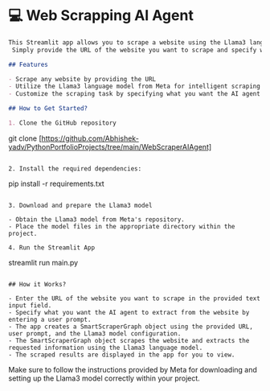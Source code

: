 # 💻 Web Scrapping AI Agent
```markdown
This Streamlit app allows you to scrape a website using the Llama3 language model from Meta and the scrapegraphai library.
 Simply provide the URL of the website you want to scrape and specify what you want the AI agent to extract from the website.

## Features

- Scrape any website by providing the URL
- Utilize the Llama3 language model from Meta for intelligent scraping
- Customize the scraping task by specifying what you want the AI agent to extract

## How to Get Started?

1. Clone the GitHub repository

```
git clone [https://github.com/Abhishek-yadv/PythonPortfolioProjects/tree/main/WebScraperAIAgent]
```

2. Install the required dependencies:

```
pip install -r requirements.txt
```

3. Download and prepare the Llama3 model

- Obtain the Llama3 model from Meta's repository.
- Place the model files in the appropriate directory within the project.

4. Run the Streamlit App

```
streamlit run main.py
```

## How it Works?

- Enter the URL of the website you want to scrape in the provided text input field.
- Specify what you want the AI agent to extract from the website by entering a user prompt.
- The app creates a SmartScraperGraph object using the provided URL, user prompt, and the Llama3 model configuration.
- The SmartScraperGraph object scrapes the website and extracts the requested information using the Llama3 language model.
- The scraped results are displayed in the app for you to view.

```

Make sure to follow the instructions provided by Meta for downloading and setting up the Llama3 model correctly within your project.
```
